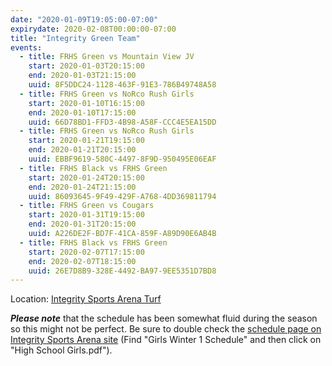 ```yaml
---
date: "2020-01-09T19:05:00-07:00"
expirydate: 2020-02-08T00:00:00-07:00
title: "Integrity Green Team"
events:
  - title: FRHS Green vs Mountain View JV
    start: 2020-01-03T20:15:00
    end: 2020-01-03T21:15:00
    uuid: 8F5DDC24-1128-463F-91E3-786B49748A58
  - title: FRHS Green vs NoRco Rush Girls
    start: 2020-01-10T16:15:00
    end: 2020-01-10T17:15:00
    uuid: 66D78BD1-FFD3-4B98-A58F-CCC4E5EA15DD
  - title: FRHS Green vs NoRco Rush Girls
    start: 2020-01-21T19:15:00
    end: 2020-01-21T20:15:00
    uuid: EBBF9619-580C-4497-8F9D-950495E06EAF
  - title: FRHS Black vs FRHS Green
    start: 2020-01-24T20:15:00
    end: 2020-01-24T21:15:00
    uuid: 86093645-9F49-429F-A768-4DD369811794
  - title: FRHS Green vs Cougars
    start: 2020-01-31T19:15:00
    end: 2020-01-31T20:15:00
    uuid: A226DE2F-BD7F-41CA-859F-A89D90E6AB4B
  - title: FRHS Black vs FRHS Green
    start: 2020-02-07T17:15:00
    end: 2020-02-07T18:15:00
    uuid: 26E7D8B9-328E-4492-BA97-9EE5351D7BD8
---
```


<!--more-->

Location: [Integrity Sports Arena Turf][turf]

***Please note*** that the schedule has been somewhat fluid during the season so
this might not be perfect. Be sure to double check the [schedule page on
Integrity Sports Arena site][integrity-schedules] (Find "Girls Winter 1
Schedule" and then click on "High School Girls.pdf").

[turf]: https://goo.gl/maps/WpukCdeTWav2LHa9A
[integrity-schedules]: https://integritysportsarena.com/res/soccerschedulescores
